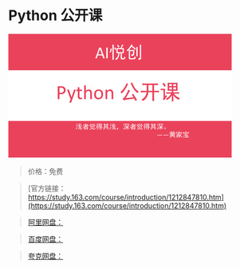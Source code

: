 # Python 公开课

![img](../../../assets/study163/free/e435fb6d27eb4319bab381f89fd759f0.png)

> 价格：免费

> [官方链接：https://study.163.com/course/introduction/1212847810.htm](https://study.163.com/course/introduction/1212847810.htm)

> [阿里网盘：]()

> [百度网盘：]()

> [夸克网盘：]()
